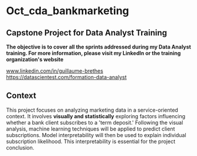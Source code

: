 # Oct_cda_bankmarketing
## Capstone Project for Data Analyst Training 

**The objective is to cover all the sprints addressed during my Data Analyst training. For more information, please visit my LinkedIn or the training organization's website**

www.linkedin.com/in/guillaume-brethes
https://datascientest.com/formation-data-analyst

## Context 
This project focuses on analyzing marketing data in a service-oriented context. 
It involves **visually and statistically** exploring factors influencing whether a bank client subscribes to a 'term deposit.' 
Following the visual analysis, machine learning techniques will be applied to predict client subscriptions. 
Model interpretability will then be used to explain individual subscription likelihood. This interpretability is essential for the project conclusion.

